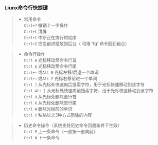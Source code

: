 ### Liunx命令行快捷键
> * 常用命令   
> `Ctrl+?` 撤销上一步操作       
> `Ctrl+L` 清屏             
> `Ctrl+C` 中断正在执行的程序         
> `Ctrl+Z`  把当前进程放到后台（ 可用''fg''命令回到前台）           
                   
> * 命令行操作     
> `Ctrl A` 光标移动至命令行首            
> `Ctrl E` 光标移动至命令行尾      
> `Ctrl+←` 或`Alt B` 光标左移/后退一个单词           
> `Ctrl+→` 或`Alt F` 光标右移前进一个单词          
> `Ctrl ]` 从光标处快速向后搜索字符，用于光标快速移动到该字符            
> `Ctrl Alt ]`   从光标处快速向前搜索字符，用于光标快速移动到该字符            
> `Ctrl U`  从光标处删除至行首        
> `Ctrl K`  从光标处删除至行尾              
> `Ctrl W`  删除光标前的单词          
> `Ctrl Y`  粘贴以上3种方式删除的内容           
       
        
             
> * 历史命令操作（系统支持历史命令回溯条件下生效）           
> `Ctrl P`  上一条命令（一直按一直向前）           
> `Ctrl N`  下一条命令                
